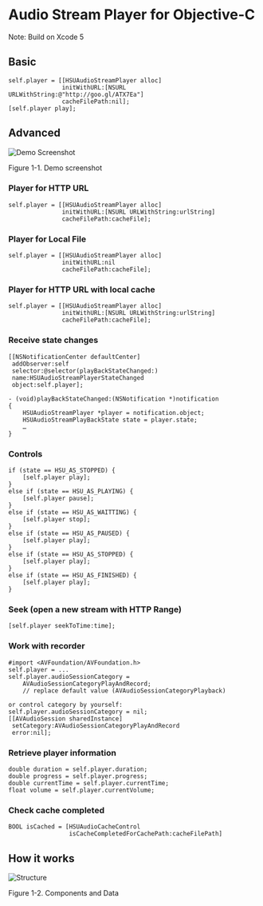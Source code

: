 # Audio Stream Player for Objective-C
Note: Build on Xcode 5

## Basic
    self.player = [[HSUAudioStreamPlayer alloc]
                   initWithURL:[NSURL URLWithString:@"http://goo.gl/ATX7Ea"]
                   cacheFilePath:nil];
	[self.player play];

## Advanced

![Demo Screenshot](https://raw.github.com/tuoxie007/audio-stream-player-objc/master/demo.png)

Figure 1-1. Demo screenshot

### Player for HTTP URL
    self.player = [[HSUAudioStreamPlayer alloc]
                   initWithURL:[NSURL URLWithString:urlString]
                   cacheFilePath:cacheFile];

### Player for Local File
    self.player = [[HSUAudioStreamPlayer alloc]
                   initWithURL:nil
                   cacheFilePath:cacheFile];

### Player for HTTP URL with local cache
    self.player = [[HSUAudioStreamPlayer alloc]
                   initWithURL:[NSURL URLWithString:urlString]
                   cacheFilePath:cacheFile];

### Receive state changes
    [[NSNotificationCenter defaultCenter]
     addObserver:self
     selector:@selector(playBackStateChanged:)
     name:HSUAudioStreamPlayerStateChanged
     object:self.player];

	- (void)playBackStateChanged:(NSNotification *)notification
	{
    	HSUAudioStreamPlayer *player = notification.object;
	    HSUAudioStreamPlayBackState state = player.state;
	    …
	}
### Controls
    if (state == HSU_AS_STOPPED) {
        [self.player play];
    }
    else if (state == HSU_AS_PLAYING) {
        [self.player pause];
    }
    else if (state == HSU_AS_WAITTING) {
        [self.player stop];
    }
    else if (state == HSU_AS_PAUSED) {
        [self.player play];
    }
    else if (state == HSU_AS_STOPPED) {
        [self.player play];
    }
    else if (state == HSU_AS_FINISHED) {
        [self.player play];
    }
### Seek (open a new stream with HTTP Range)
    [self.player seekToTime:time];

### Work with recorder
	#import <AVFoundation/AVFoundation.h>
	self.player = ...
    self.player.audioSessionCategory = 
    	AVAudioSessionCategoryPlayAndRecord;
    	// replace default value (AVAudioSessionCategoryPlayback)
    	
	or control category by yourself:
    self.player.audioSessionCategory = nil;
    [[AVAudioSession sharedInstance]
     setCategory:AVAudioSessionCategoryPlayAndRecord
     error:nil];


### Retrieve player information
	double duration = self.player.duration;
    double progress = self.player.progress;
	double currentTime = self.player.currentTime;
	float volume = self.player.currentVolume;

### Check cache completed
	BOOL isCached = [HSUAudioCacheControl 
	                 isCacheCompletedForCachePath:cacheFilePath]

## How it works

![Structure](https://raw.github.com/tuoxie007/audio-stream-player-objc/master/structure.png)

Figure 1-2. Components and Data
